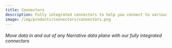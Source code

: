 ```yaml
---
title: Connectors
description: Fully integrated connectors to help you connect to various platforms and services using the Narrative Connector Framework
image: /img/products/connectors/connectors.png
---
```


###### Move data in and out of any Narrative data plane with our fully integrated connectors
